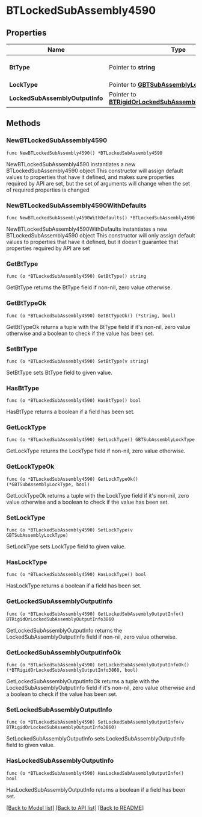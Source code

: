 # BTLockedSubAssembly4590

## Properties

Name | Type | Description | Notes
------------ | ------------- | ------------- | -------------
**BtType** | Pointer to **string** | Type of JSON object. | [optional] 
**LockType** | Pointer to [**GBTSubAssemblyLockType**](GBTSubAssemblyLockType.md) |  | [optional] 
**LockedSubAssemblyOutputInfo** | Pointer to [**BTRigidOrLockedSubAssemblyOutputInfo3860**](BTRigidOrLockedSubAssemblyOutputInfo3860.md) |  | [optional] 

## Methods

### NewBTLockedSubAssembly4590

`func NewBTLockedSubAssembly4590() *BTLockedSubAssembly4590`

NewBTLockedSubAssembly4590 instantiates a new BTLockedSubAssembly4590 object
This constructor will assign default values to properties that have it defined,
and makes sure properties required by API are set, but the set of arguments
will change when the set of required properties is changed

### NewBTLockedSubAssembly4590WithDefaults

`func NewBTLockedSubAssembly4590WithDefaults() *BTLockedSubAssembly4590`

NewBTLockedSubAssembly4590WithDefaults instantiates a new BTLockedSubAssembly4590 object
This constructor will only assign default values to properties that have it defined,
but it doesn't guarantee that properties required by API are set

### GetBtType

`func (o *BTLockedSubAssembly4590) GetBtType() string`

GetBtType returns the BtType field if non-nil, zero value otherwise.

### GetBtTypeOk

`func (o *BTLockedSubAssembly4590) GetBtTypeOk() (*string, bool)`

GetBtTypeOk returns a tuple with the BtType field if it's non-nil, zero value otherwise
and a boolean to check if the value has been set.

### SetBtType

`func (o *BTLockedSubAssembly4590) SetBtType(v string)`

SetBtType sets BtType field to given value.

### HasBtType

`func (o *BTLockedSubAssembly4590) HasBtType() bool`

HasBtType returns a boolean if a field has been set.

### GetLockType

`func (o *BTLockedSubAssembly4590) GetLockType() GBTSubAssemblyLockType`

GetLockType returns the LockType field if non-nil, zero value otherwise.

### GetLockTypeOk

`func (o *BTLockedSubAssembly4590) GetLockTypeOk() (*GBTSubAssemblyLockType, bool)`

GetLockTypeOk returns a tuple with the LockType field if it's non-nil, zero value otherwise
and a boolean to check if the value has been set.

### SetLockType

`func (o *BTLockedSubAssembly4590) SetLockType(v GBTSubAssemblyLockType)`

SetLockType sets LockType field to given value.

### HasLockType

`func (o *BTLockedSubAssembly4590) HasLockType() bool`

HasLockType returns a boolean if a field has been set.

### GetLockedSubAssemblyOutputInfo

`func (o *BTLockedSubAssembly4590) GetLockedSubAssemblyOutputInfo() BTRigidOrLockedSubAssemblyOutputInfo3860`

GetLockedSubAssemblyOutputInfo returns the LockedSubAssemblyOutputInfo field if non-nil, zero value otherwise.

### GetLockedSubAssemblyOutputInfoOk

`func (o *BTLockedSubAssembly4590) GetLockedSubAssemblyOutputInfoOk() (*BTRigidOrLockedSubAssemblyOutputInfo3860, bool)`

GetLockedSubAssemblyOutputInfoOk returns a tuple with the LockedSubAssemblyOutputInfo field if it's non-nil, zero value otherwise
and a boolean to check if the value has been set.

### SetLockedSubAssemblyOutputInfo

`func (o *BTLockedSubAssembly4590) SetLockedSubAssemblyOutputInfo(v BTRigidOrLockedSubAssemblyOutputInfo3860)`

SetLockedSubAssemblyOutputInfo sets LockedSubAssemblyOutputInfo field to given value.

### HasLockedSubAssemblyOutputInfo

`func (o *BTLockedSubAssembly4590) HasLockedSubAssemblyOutputInfo() bool`

HasLockedSubAssemblyOutputInfo returns a boolean if a field has been set.


[[Back to Model list]](../README.md#documentation-for-models) [[Back to API list]](../README.md#documentation-for-api-endpoints) [[Back to README]](../README.md)


